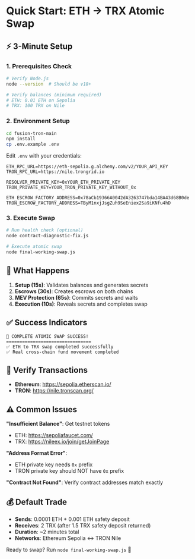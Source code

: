 # Quick Start: ETH → TRX Atomic Swap

## ⚡ 3-Minute Setup

### 1. Prerequisites Check

```bash
# Verify Node.js
node --version  # Should be v18+

# Verify balances (minimum required)
# ETH: 0.01 ETH on Sepolia
# TRX: 100 TRX on Nile
```

### 2. Environment Setup

```bash
cd fusion-tron-main
npm install
cp .env.example .env
```

Edit `.env` with your credentials:

```env
ETH_RPC_URL=https://eth-sepolia.g.alchemy.com/v2/YOUR_API_KEY
TRON_RPC_URL=https://nile.trongrid.io

RESOLVER_PRIVATE_KEY=0xYOUR_ETH_PRIVATE_KEY
TRON_PRIVATE_KEY=YOUR_TRON_PRIVATE_KEY_WITHOUT_0x

ETH_ESCROW_FACTORY_ADDRESS=0x78aCb19366A0042dA3263747bda14BA43d68B0de
TRON_ESCROW_FACTORY_ADDRESS=TByM1nxjJsgZuh9SeEniex2Sa9iKNfu4hD
```

### 3. Execute Swap

```bash
# Run health check (optional)
node contract-diagnostic-fix.js

# Execute atomic swap
node final-working-swap.js
```

## 🎯 What Happens

1. **Setup (15s)**: Validates balances and generates secrets
2. **Escrows (30s)**: Creates escrows on both chains
3. **MEV Protection (65s)**: Commits secrets and waits
4. **Execution (10s)**: Reveals secrets and completes swap

## ✅ Success Indicators

```
🎉 COMPLETE ATOMIC SWAP SUCCESS!
================================
✅ ETH to TRX swap completed successfully
✅ Real cross-chain fund movement completed
```

## 🔗 Verify Transactions

- **Ethereum**: https://sepolia.etherscan.io/
- **TRON**: https://nile.tronscan.org/

## ⚠️ Common Issues

**"Insufficient Balance"**: Get testnet tokens

- ETH: https://sepoliafaucet.com/
- TRX: https://nileex.io/join/getJoinPage

**"Address Format Error"**:

- ETH private key needs `0x` prefix
- TRON private key should NOT have `0x` prefix

**"Contract Not Found"**: Verify contract addresses match exactly

## 💰 Default Trade

- **Sends**: 0.0001 ETH + 0.001 ETH safety deposit
- **Receives**: 2 TRX (after 1.5 TRX safety deposit returned)
- **Duration**: ~2 minutes total
- **Networks**: Ethereum Sepolia ↔ TRON Nile

Ready to swap? Run `node final-working-swap.js` 🚀

